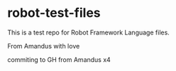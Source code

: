 # robot-test-files

This is a test repo for Robot Framework Language files.

From Amandus with love

commiting to GH from Amandus x4

